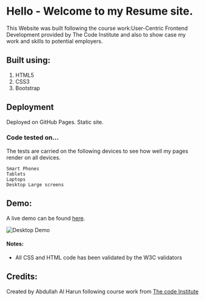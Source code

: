 # Hello - Welcome to my Resume site.
This Website was built following the course work:User-Centric Frontend Development provided by The Code Institute and also to show case my work and skills to potential employers.

## Built using:
1. HTML5
2. CSS3 
3. Bootstrap

## Deployment

Deployed on GitHub Pages. Static site.

### Code tested on...

The tests are carried on the following devices to see how well my pages render on all devices.

```
Smart Phones
Tablets
Laptops 
Desktop Large screens
```

## Demo:
A live demo can be found [here](https://abdullahalharun-code.github.io/Resume/index.html).

![Desktop Demo](http://radhunibelfast.com/wp-content/uploads/2020/03/demo.png "Desktop Demo")

#### Notes:
- All CSS and HTML code has been validated by the W3C validators

## Credits:
Created by Abdullah Al Harun following course work from [The code Institute](https://codeinstitute.net)
